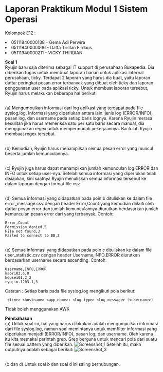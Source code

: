 # Laporan Praktikum Modul 1 Sistem Operasi

Kelompok E12 :
<li>05111840000138 - Gema Adi Perwira
<li>05111940000006 - Daffa Tristan Firdaus
<li>05111940000211 - VICKY THIRDIAN

**Soal 1** 
<br>Ryujin baru saja diterima sebagai IT support di perusahaan Bukapedia. Dia diberikan tugas untuk membuat laporan harian untuk aplikasi internal perusahaan, ticky. Terdapat 2 laporan yang harus dia buat, yaitu laporan daftar peringkat pesan error terbanyak yang dibuat oleh ticky dan laporan penggunaan user pada aplikasi ticky. Untuk membuat laporan tersebut, Ryujin harus melakukan beberapa hal berikut:

<br>(a) Mengumpulkan informasi dari log aplikasi yang terdapat pada file syslog.log. Informasi yang diperlukan antara lain: jenis log (ERROR/INFO), pesan log, dan username pada setiap baris lognya. Karena Ryujin merasa kesulitan jika harus memeriksa satu per satu baris secara manual, dia menggunakan regex untuk mempermudah pekerjaannya. Bantulah Ryujin membuat regex tersebut.

<br>(b) Kemudian, Ryujin harus menampilkan semua pesan error yang muncul beserta jumlah kemunculannya.

<br>(c) Ryujin juga harus dapat menampilkan jumlah kemunculan log ERROR dan INFO untuk setiap user-nya.
Setelah semua informasi yang diperlukan telah disiapkan, kini saatnya Ryujin menuliskan semua informasi tersebut ke dalam laporan dengan format file csv.

<br>(d) Semua informasi yang didapatkan pada poin b dituliskan ke dalam file error_message.csv dengan header Error,Count yang kemudian diikuti oleh daftar pesan error dan jumlah kemunculannya diurutkan berdasarkan jumlah kemunculan pesan error dari yang terbanyak.
Contoh:
```
Error,Count
Permission denied,5
File not found,3
Failed to connect to DB,2
```

<br>(e) Semua informasi yang didapatkan pada poin c dituliskan ke dalam file user_statistic.csv dengan header Username,INFO,ERROR diurutkan berdasarkan username secara ascending.
Contoh:
```
Username,INFO,ERROR
kaori02,6,0
kousei01,2,2
ryujin.1203,1,3
```
Catatan :
Setiap baris pada file syslog.log mengikuti pola berikut:
```
 <time> <hostname> <app_name>: <log_type> <log_message> (<username>)
 ```
Tidak boleh menggunakan AWK

**Pembahasan**
<br>(a) Untuk soal ini, hal yang harus dilakukan adalah mengumpulkan informasi dari file syslog.log, namun soal memintanya untuk memfilter informasi yang diperlukan menjadi (ERROR/INFO), pesan log, dan username. Oleh karena itu kita memakai perintah grep. Grep berguna untuk mencari pola dari suatu file sesuai pattern yang diberikan. 
![Screenshot_1](https://user-images.githubusercontent.com/42856438/113093936-0aecde80-921b-11eb-9799-2e8f5d27e886.jpg)
Setelah itu, maka outputnya adalah sebagai berikut: 
![Screenshot_3](https://user-images.githubusercontent.com/42856438/113094446-e2b1af80-921b-11eb-8e8e-da991be00a9f.jpg)


<br>(b dan d) Untuk soal b dan soal d ini saling berhubungan. 


